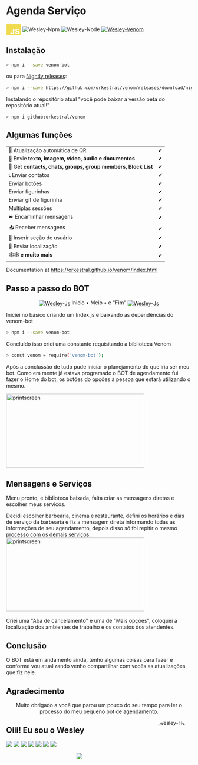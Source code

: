 # Agenda Serviço

<div style="display: inline_block">
  <img align="center" alt="Wesley-Js" height="30" width="40" src="https://raw.githubusercontent.com/devicons/devicon/master/icons/javascript/javascript-plain.svg">
  <img align="center" alt="Wesley-Npm" height="40" width="40" src="https://cdn.jsdelivr.net/gh/devicons/devicon/icons/npm/npm-original-wordmark.svg">
  <img align="center" alt="Wesley-Node" height="60" width="60" src="https://cdn.jsdelivr.net/gh/devicons/devicon/icons/nodejs/nodejs-original-wordmark.svg">
  <a href="https://github.com/orkestral/venom" target="_blank"><img align="center" alt="Wesley-Venom" height="40" width="40" src="https://icon-library.com/images/venom-icon/venom-icon-4.jpg" target="_blank"></a>
 
## Instalação

```bash
> npm i --save venom-bot
```

ou para [Nightly releases](https://github.com/orkestral/venom/releases/tag/nightly):

```bash
> npm i --save https://github.com/orkestral/venom/releases/download/nightly/venom-bot-nightly.tgz
```

Instalando o repositório atual "você pode baixar a versão beta do repositório atual!"

```bash
> npm i github:orkestral/venom
```
## Algumas funções

|                                                               |   |
|---------------------------------------------------------------|---|
| 🚻 Atualização automática de QR                               | ✔ |
| 📁 Envie **texto, imagem, vídeo, áudio e documentos**         | ✔ |
| 👥 Get **contacts, chats, groups, group members, Block List** | ✔ |
| 📞 Enviar contatos                                            | ✔ |
| Enviar botões                                                  | ✔ |
| Enviar figurinhas                                              | ✔ |
| Enviar gif de figurinha                                        | ✔ |
| Múltiplas sessões                                              | ✔ |
| ⏩ Encaminhar mensagens                                       | ✔ |
| 📥 Receber mensagens                                          | ✔ |
| 👤 Inserir seção de usuário                                    | ✔ |
| 📍 Enviar localização                                          | ✔ |
| 🕸🕸 **e muito mais**                                          | ✔ |

Documentation at https://orkestral.github.io/venom/index.html
  
## Passo a passo do BOT
  
  <p align="center">
  <a href="https://github.com/WesleyRodio/-Service-Schedule" target="_blank">
  <img align="center" alt="Wesley-Js" height="15" width="15" src="https://img.icons8.com/stickers/100/000000/add.png"/></a> Inicio •
  Meio •
  e "Fim" <a href="https://github.com/WesleyRodio/-Service-Schedule" target="_blank"><img align="center" alt="Wesley-Js" height="15" width="15" src="https://img.icons8.com/stickers/100/000000/add.png"/></a>
  
</p>
  
Iniciei no básico criando um Index.js e baixando as dependências do venom-bot 
  ```bash
> npm i --save venom-bot
```
Concluído isso criei uma constante requisitando a biblioteca Venom
```bash
> const venom = require('venom-bot');
```
Após a conclussão de tudo pude iniciar o planejamento do que iria ser meu bot. Como em mente já estava programado o BOT de agendamento fui fazer o Home do bot, os botões do opções à pessoa que estará utilizando o mesmo. 
  
 <a target="_blank" href="https://github.com/WesleyRodio/-Service-Schedule" target="_blank"><img title="printscreen" height="200" width="375" src="https://cdn.discordapp.com/attachments/923781750759522354/932715213680148530/unknown.png"></a>
 
## Mensagens e Serviços

<p align="left">
Menu pronto, e biblioteca baixada, falta criar as mensagens diretas e escolher meus serviços. 
  
Decidi escolher barbearia, cinema e restaurante, defini os horários e dias de serviço da barbearia e fiz a mensagem direta informando todas as informações de seu agendamento, depois disso só foi repitir o mesmo processo com os demais serviços.
<a target="_blank" href="https://github.com/WesleyRodio/-Service-Schedule" target="_blank"><img title="printscreen" height="200" width="375" src="https://cdn.discordapp.com/attachments/923781750759522354/932718067287486484/unknown.png"></a>
  
Criei uma "Aba de cancelamento" e uma de "Mais opções", coloquei a localização dos ambientes de trabalho e os contatos dos atendentes.
</p>
  
 ## Conclusão

O BOT está em andamento ainda, tenho algumas coisas para fazer e conforme vou atualizando venho compartilhar com vocês as atualizações que fiz nele.

 ## Agradecimento

<p align="center">
  Muito obrigado a você que parou um pouco do seu tempo para ler o processo do meu pequeno bot de agendamento. 
</p>
  <img align="right" alt="Wesley-Heart" height="150" style="border-radius:50px;" src="https://img.icons8.com/stickers/100/000000/two-hearts.png">
  
  ## Oiii! Eu sou o Wesley
  
  <div> 
  <a href="https://www.youtube.com/channel/UClTVppK8TqFzA6zgXq7cimQ" target="_blank"><img src="https://img.shields.io/badge/YouTube-FF0000?style=for-the-badge&logo=youtube&logoColor=white" target="_blank"></a>
  <a href="https://www.instagram.com/japascript__/" target="_blank"><img src="https://img.shields.io/badge/-Instagram-%23E4405F?style=for-the-badge&logo=instagram&logoColor=white" target="_blank"></a>
 	<a href="https://twitter.com/JapaScript__" target="_blank"><img src="https://img.shields.io/badge/Twitter-1DA1F2?style=for-the-badge&logo=twitter&logoColor=white" target="_blank"></a>
  <a href = "mailto:wesleyrodio2@gmail.com"><img src="https://img.shields.io/badge/-Gmail-%23333?style=for-the-badge&logo=gmail&logoColor=white" target="_blank"></a>
  <a href = "https://api.whatsapp.com/send/?phone=5549984169437&text=Olá%2C+eu+vim+pelo+GitHub+e+gostaria+de+conversar+com+você.&app_absent=0"><img src="https://img.shields.io/badge/WhatsApp-25D366?style=for-the-badge&logo=whatsapp&logoColor=white" target="_blank"></a>
  <a href = "https://github.com/WesleyRodio/"><img src="https://img.shields.io/badge/GitHub-100000?style=for-the-badge&logo=github&logoColor=white" target="_blank"></a>
  <a href = "https://www.reddit.com/user/Psychosocial017"><img src="https://img.shields.io/badge/Reddit-FF4500?style=for-the-badge&logo=reddit&logoColor=white" target="_blank"</a>
 <p align="center">
  <a href = "https://www.twitch.tv/onlyloorde"><img src="https://img.shields.io/badge/Twitch-9146FF?style=for-the-badge&logo=twitch&logoColor=white" target="_blank"</a>
    </p>
</div>
  